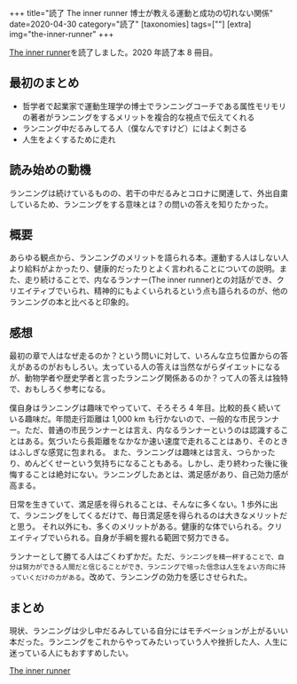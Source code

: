 +++
title="読了 The inner runner 博士が教える運動と成功の切れない関係"
date=2020-04-30
category="読了"
[taxonomies]
tags=[""]
[extra]
img="the-inner-runner"
+++

[The inner runner](https://amzn.to/3cWBA4k)を読了しました。2020 年読了本 8 冊目。

## 最初のまとめ

* 哲学者で起業家で運動生理学の博士でランニングコーチである属性モリモリの著者がランニングをするメリットを複合的な視点で伝えてくれる
* ランニング中だるみしてる人（僕なんですけど）にはよく刺さる
* 人生をよくするために走れ

## 読み始めの動機

ランニングは続けているものの、若干の中だるみとコロナに関連して、外出自粛しているため、ランニングをする意味とは？の問いの答えを知りたかった。

## 概要

あらゆる観点から、ランニングのメリットを語られる本。運動する人はしない人より給料がよかったり、健康的だったりとよく言われることについての説明。また、走り続けることで、内なるランナー(The inner runner)との対話ができ、クリエイティブでいられ、精神的にもよくいられるという点も語られるのが、他のランニングの本と比べると印象的。

## 感想

最初の章で人はなぜ走るのか？という問いに対して、いろんな立ち位置からの答えがあるのがおもしろい。太っている人の答えは当然ながらダイエットになるが、動物学者や歴史学者と言ったランニング関係あるのか？って人の答えは独特で、おもしろく参考になる。

僕自身はランニングは趣味でやっていて、そろそろ 4 年目。比較的長く続いている趣味だ。年間走行距離は 1,000 km も行かないので、一般的な市民ランナー。ただ、普通の市民ランナーとは言え、内なるランナーというのは認識することはある。気づいたら長距離をなかなか速い速度で走れることはあり、そのときはふしぎな感覚に包まれる。
また、ランニングは趣味とは言え、つらかったり、めんどくせーという気持ちになることもある。しかし、走り終わった後に後悔することは絶対にない。ランニングしたあとは、満足感があり、自己効力感が高まる。

日常を生きていて、満足感を得られることは、そんなに多くない。1 歩外に出て、ランニングをしてくるだけで、毎日満足感を得られるのは大きなメリットだと思う。
それ以外にも、多くのメリットがある。健康的な体でいられる。クリエイティブでいられる。自身が手綱を握れる範囲で努力できる。

ランナーとして勝てる人はごくわずかだ。ただ、`ランニングを精一杯することで、自分は努力ができる人間だと信じることができ、ランニングで培った信念は人生をよい方向に持っていくだけの力がある`。改めて、ランニングの効力を感じさせられた。

## まとめ

現状、ランニングは少し中だるみしている自分にはモチベーションが上がるいい本だった。ランニングをこれからやってみたいっていう人や挫折した人、人生に迷っている人にもおすすめしたい。

[The inner runner](https://amzn.to/3cWBA4k)